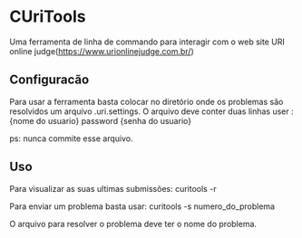 # CUriTools
Uma ferramenta de linha de commando para interagir com o web site URI online
judge(https://www.urionlinejudge.com.br/)

## Configuracão

Para usar a ferramenta basta colocar no diretório onde os problemas são
resolvidos um arquivo .uri.settings. O arquivo deve conter duas linhas
    user : {nome do usuario} 
    password {senha do usuario}

ps: nunca commite esse arquivo.

## Uso

Para visualizar as suas ultimas submissões:
    curitools -r

Para enviar um problema basta usar:
    curitools -s numero_do_problema

O arquivo para resolver o problema deve ter o nome do problema. 
